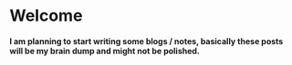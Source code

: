 # Welcome

#### I am planning to start writing some blogs / notes, basically these posts will be my brain dump and might not be polished.


